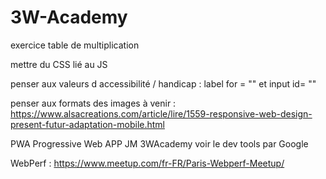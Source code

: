 # 3W-Academy

exercice table de multiplication

mettre du CSS lié au JS

penser aux valeurs d accessibilité / handicap : label for = ""   et input id= ""

penser aux formats des images à venir : https://www.alsacreations.com/article/lire/1559-responsive-web-design-present-futur-adaptation-mobile.html

PWA Progressive Web APP JM 3WAcademy
voir le dev tools par Google

WebPerf : https://www.meetup.com/fr-FR/Paris-Webperf-Meetup/
